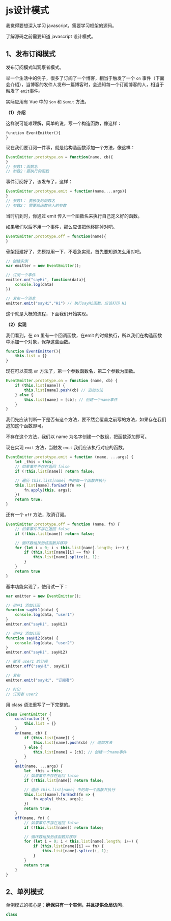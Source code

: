 # js设计模式

我觉得要想深入学习 javascript，需要学习框架的源码。

了解源码之前需要知道 javascript 设计模式。



## 1、发布订阅模式

发布订阅模式叫观察者模式。

举一个生活中的例子，很多了订阅了一个博客，相当于触发了一个 `on` 事件（下面会介绍），当博客的发件人发布一篇博客时，会通知每一个订阅博客的人，相当于触发了 `emit`事件。

实际应用有 Vue 中的 `$on` 和 `$emit` 方法。

**（1）介绍**

这样说可能难理解，简单的说，写一个构造函数，像这样：

```
function EventEmitter(){
}
```

现在我们要订阅一件事，就是给构造函数添加一个方法，像这样：

```js
EventEmitter.prototype.on = function(name, cb){
}
// 参数1：函数名
// 参数2：要执行的函数
```

事件订阅好了，该发布了，这样：

```js
EventEmitter.prototype.emit = function(name,...args){
}
// 参数1： 要触发的函数名
// 参数2： 需要给函数传入的参数
```

当时机到时，你通过 emit 传入一个函数名来执行自己定义好的函数。

如果我们以后不用一个事件，那么应该把他移除掉对吧。

```js
EventEmitter.prototype.off = function(name){
}
```

骨架搭建好了，先模拟用一下，不着急实现，首先要知道怎么用对吧。

```js
// 创建实例
var emitter = new EventEmitter();

// 订阅一个事件
emitter.on("sayHi", function(data){
    console.log(data)
})

// 发布一个消息
emitter.emit("sayHi","Hi") // 执行sayHi函数，应该打印 Hi
```



这个就是大概的流程，下面我们开始实现。

**（2）实现**

我们看到，在 on 里有一个回调函数，在emit 的时候执行，所以我们在构造函数中添加一个对象，保存这些函数。

```js
function EventEmitter(){
    this.list = {}
}
```

现在可以实现 `on` 方法了，第一个参数函数名，第二个参数为函数。

```js
EventEmitter.prototype.on = function (name, cb) {
    if (this.list[name]) {
        this.list[name].push(cb) // 追加方法
    } else {
        this.list[name] = [cb]; // 创建一个name事件
    }
}
```

我们先应该判断一下是否有这个方法，要不然会覆盖之前写的方法，如果存在我们追加这个函数即可。

不存在这个方法，我们以 name 为名字创建一个数组，把函数添加即可。

现在实现 `emit` 方法，当触发 `emit` 我们应该执行对应的函数。

```js
EventEmitter.prototype.emit = function (name, ...args) {
    let _this = this;
    // 如果事件不存在返回 false
    if (!this.list[name]) return false;

    // 遍历 this.list[name] 中的每一个函数并执行
    this.list[name].forEach(fn => {
        fn.apply(this, args);
    })
    return true;
}
```
还有一个 `off` 方法，取消订阅。

```js
EventEmitter.prototype.off = function (name, fn) {
    // 如果事件不存在返回 false
    if (!this.list[name]) return false;

    // 循环数组找到该函数并移除
    for (let i = 0; i < this.list[name].length; i++) {
        if (this.list[name][i] == fn) {
            this.list[name].splice(i, 1);
        }
    }
    return true
}
```

基本功能实现了，使用试一下：

```js
var emitter = new EventEmitter();

// 用户1 添加订阅
function sayHi1(data) {
    console.log(data, "user1")
}
emitter.on("sayHi", sayHi1)

// 用户2 添加订阅
function sayHi2(data) {
    console.log(data, "user2")
}
emitter.on("sayHi", sayHi2)

// 取消 user1 的订阅
emitter.off("sayHi", sayHi1)

// 发布
emitter.emit("sayHi", "订阅者")

// 打印
// 订阅者 user2
```



用 class 语法重写了一下完整的。

```js
class EventEmitter {
    constructor() {
        this.list = {}
    }
    on(name, cb) {
        if (this.list[name]) {
            this.list[name].push(cb) // 追加方法
        } else {
            this.list[name] = [cb]; // 创建一个name事件
        }
    }
    emit(name, ...args) {
        let _this = this;
        // 如果事件不存在返回 false
        if (!this.list[name]) return false;

        // 遍历 this.list[name] 中的每一个函数并执行
        this.list[name].forEach(fn => {
            fn.apply(_this, args);
        })
        return true;
    }
    off(name, fn) {
        // 如果事件不存在返回 false
        if (!this.list[name]) return false;

        // 循环数组找到该函数并移除
        for (let i = 0; i < this.list[name].length; i++) {
            if (this.list[name][i] == fn) {
                this.list[name].splice(i, 1);
            }
        }
        return true
    }
}
```



## 2、单列模式

单例模式的核心是：**确保只有一个实例，并且提供全局访问**。



```js
class 
```

